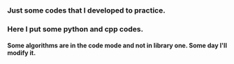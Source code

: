 ### Just some codes that I developed to practice.

### Here I put some python and cpp codes.

#### Some algorithms are in the code mode and not in library one. Some day I'll modify it. 
